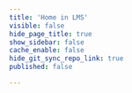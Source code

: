 ```yaml
---
title: 'Home in LMS'
visible: false
hide_page_title: true
show_sidebar: false
cache_enable: false
hide_git_sync_repo_link: true
published: false

---
```

